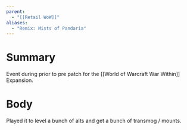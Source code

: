 ```yaml
---
parent:
  - "[[Retail WoW]]"
aliases:
  - "Remix: Mists of Pandaria"
---
```

# Summary 
Event during prior to pre patch for the [[World of Warcraft War Within]] Expansion. 
# Body
Played it to level a bunch of alts and get a bunch of transmog / mounts. 
